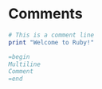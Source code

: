 # Comments

```ruby
# This is a comment line
print "Welcome to Ruby!"

=begin
Multiline
Comment
=end
```
